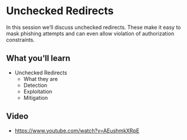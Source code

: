 # Unchecked Redirects

In this session we’ll discuss unchecked redirects. These make it easy to mask phishing attempts and can even allow violation of authorization constraints.

## What you’ll learn

  * Unchecked Redirects 
    * What they are
    * Detection
    * Exploitation
    * Mitigation



## Video

 
* https://www.youtube.com/watch?v=AEushmkXRpE
